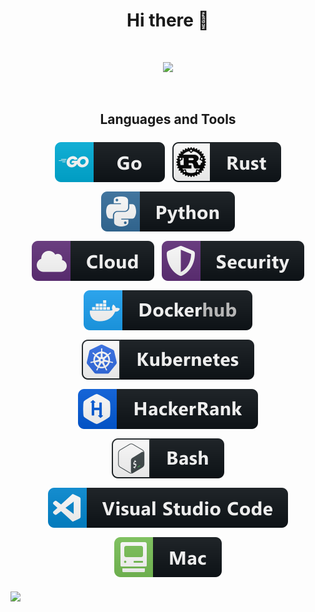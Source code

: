 <h1 align="center">Hi there 👋</h1>

<br/>






<p align="center">
  <img src=https://github-readme-stats.vercel.app/api?username=abzcoding&show_icons=true&theme=tokyonight&count_private=true />
</p>

<br/>

<h2 align="center">Languages and Tools</h2>

<p align="center">
  <img src="https://raw.githubusercontent.com/MikeCodesDotNET/ColoredBadges/master/svg/dev/languages/go.svg" style="margin:6px 4px">
  <img src="https://raw.githubusercontent.com/MikeCodesDotNET/ColoredBadges/master/svg/dev/languages/rust.svg" style="margin:6px 4px">
  <img src="https://raw.githubusercontent.com/MikeCodesDotNET/ColoredBadges/master/svg/dev/languages/python.svg" style="margin:6px 4px">
  <br>
  <img src="https://raw.githubusercontent.com/MikeCodesDotNET/ColoredBadges/master/svg/dev/misc/cloud.svg" style="margin:6px 4px">
  <img src="https://raw.githubusercontent.com/MikeCodesDotNET/ColoredBadges/master/svg/dev/misc/security.svg" style="margin:6px 4px">
  <br>
  <a href="https://hub.docker.com/u/abzcoding"><img src="https://raw.githubusercontent.com/MikeCodesDotNET/ColoredBadges/master/svg/dev/services/dockerhub.svg" style="margin:6px 4px"></a>
  <img src="https://raw.githubusercontent.com/MikeCodesDotNET/ColoredBadges/master/svg/dev/services/kubernetes.svg" style="margin:6px 4px">
  <a href="https://www.hackerrank.com/profile/abouzar_parvan"><img src="https://raw.githubusercontent.com/MikeCodesDotNET/ColoredBadges/master/svg/dev/services/hackerrank.svg" style="margin:6px 4px"></a>
  <br>
  <img src="https://raw.githubusercontent.com/MikeCodesDotNET/ColoredBadges/master/svg/dev/tools/bash.svg" style="margin:6px 4px">
  <img src="https://raw.githubusercontent.com/MikeCodesDotNET/ColoredBadges/master/svg/dev/tools/visualstudio_code.svg" style="margin:6px 4px">
  <img src="https://raw.githubusercontent.com/MikeCodesDotNET/ColoredBadges/master/svg/devices/mac.svg" style="margin:6px 4px">
  <br>
</p>

![](https://komarev.com/ghpvc/?username=abzcoding)
